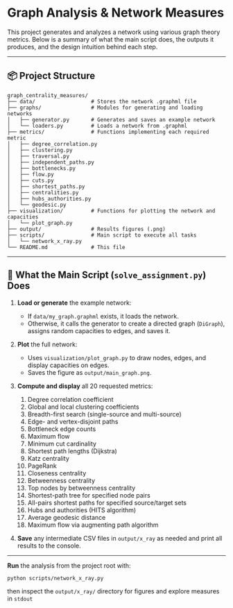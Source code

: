 # Graph Analysis & Network Measures

This project generates and analyzes a network using various graph theory metrics. Below is a summary of what the main script does, the outputs it produces, and the design intuition behind each step.

---

## 📦 Project Structure

```
graph_centrality_measures/
├── data/                  # Stores the network .graphml file
├── graphs/                # Modules for generating and loading networks
│   ├── generator.py       # Generates and saves an example network
│   └── loaders.py         # Loads a network from .graphml
├── metrics/               # Functions implementing each required metric
│   ├── degree_correlation.py
│   ├── clustering.py
│   ├── traversal.py
│   ├── independent_paths.py
│   ├── bottlenecks.py
│   ├── flow.py
│   ├── cuts.py
│   ├── shortest_paths.py
│   ├── centralities.py
│   ├── hubs_authorities.py
│   └── geodesic.py
├── visualization/         # Functions for plotting the network and capacities
│   └── plot_graph.py
├── output/                # Results figures (.png)
├── scripts/               # Main script to execute all tasks
│   └── network_x_ray.py
└── README.md              # This file
```

---

## 🚀 What the Main Script (`solve_assignment.py`) Does

1. **Load or generate** the example network:

   * If `data/my_graph.graphml` exists, it loads the network.
   * Otherwise, it calls the generator to create a directed graph (`DiGraph`), assigns random capacities to edges, and saves it.

2. **Plot** the full network:

   * Uses `visualization/plot_graph.py` to draw nodes, edges, and display capacities on edges.
   * Saves the figure as `output/main_graph.png`.

3. **Compute and display** all 20 requested metrics:

   1. Degree correlation coefficient
   2. Global and local clustering coefficients
   3. Breadth-first search (single-source and multi-source)
   4. Edge- and vertex-disjoint paths
   5. Bottleneck edge counts
   6. Maximum flow
   7. Minimum cut cardinality
   8. Shortest path lengths (Dijkstra)
   9. Katz centrality
   10. PageRank
   11. Closeness centrality
   12. Betweenness centrality
   13. Top nodes by betweenness centrality
   14. Shortest-path tree for specified node pairs
   15. All-pairs shortest paths for specified source/target sets
   16. Hubs and authorities (HITS algorithm)
   17. Average geodesic distance
   18. Maximum flow via augmenting path algorithm

4. **Save** any intermediate CSV files in `output/x_ray` as needed and print all results to the console.

---

**Run** the analysis from the project root with:

```bash
python scripts/network_x_ray.py
```

then inspect the `output/x_ray/` directory for figures and explore measures in `stdout`
